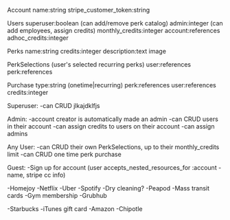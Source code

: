 Account
  name:string
  stripe_customer_token:string

Users
  superuser:boolean (can add/remove perk catalog)
  admin:integer (can add employees, assign credits)
  monthly_credits:integer
  account:references
  adhoc_credits:integer

Perks
  name:string
  credits:integer
  description:text
  image

PerkSelections (user's selected recurring perks)
  user:references
  perk:references


Purchase
  type:string (onetime|recurring)
  perk:references
  user:references
  credits:integer




Superuser:
  -can CRUD jlkajdklfjs

Admin:
  -account creator is automatically made an admin
  -can CRUD users in their account
  -can assign credits to users on their account
  -can assign admins

Any User:
  -can CRUD their own PerkSelections, up to their monthly_credits limit
  -can CRUD one time perk purchase

Guest:
  -Sign up for account (user accepts_nested_resources_for :account - name, stripe cc info)

   

-Homejoy
-Netflix
-Uber
-Spotify
-Dry cleaning?
-Peapod
-Mass transit cards
-Gym membership
-Grubhub

-Starbucks
-iTunes gift card
-Amazon
-Chipotle


